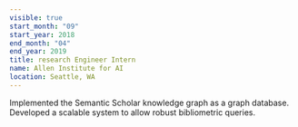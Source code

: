 ```yaml
---
visible: true
start_month: "09"
start_year: 2018
end_month: "04"
end_year: 2019
title: research Engineer Intern
name: Allen Institute for AI
location: Seattle, WA
---
```

Implemented the Semantic Scholar knowledge graph as a graph database. Developed a scalable system to allow robust bibliometric queries.